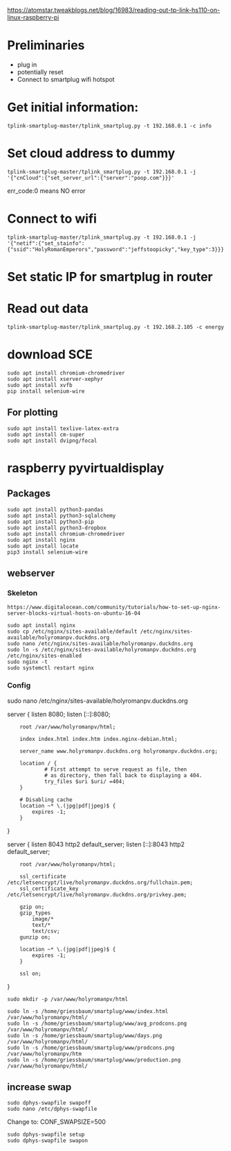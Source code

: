 https://atomstar.tweakblogs.net/blog/16983/reading-out-tp-link-hs110-on-linux-raspberry-pi

# Preliminaries
- plug in
- potentially reset
- Connect to smartplug wifi hotspot

# Get initial information:
    tplink-smartplug-master/tplink_smartplug.py -t 192.168.0.1 -c info

# Set cloud address to dummy
    tplink-smartplug-master/tplink_smartplug.py -t 192.168.0.1 -j '{"cnCloud":{"set_server_url":{"server":"poop.com"}}}'

err_code:0 means NO error

# Connect to wifi
    tplink-smartplug-master/tplink_smartplug.py -t 192.168.0.1 -j '{"netif":{"set_stainfo":{"ssid":"HolyRomanEmperors","password":"jeffstoopicky","key_type":3}}}'


# Set static IP for smartplug in router

# Read out data

    tplink-smartplug-master/tplink_smartplug.py -t 192.168.2.105 -c energy

    
    
# download SCE
    sudo apt install chromium-chromedriver
    sudo apt install xserver-xephyr
    sudo apt install xvfb
    pip install selenium-wire


    
## For plotting
    sudo apt install texlive-latex-extra
    sudo apt install cm-super
    sudo apt install dvipng/focal
    

# raspberry pyvirtualdisplay
## Packages
    sudo apt install python3-pandas 
    sudo apt install python3-sqlalchemy
    sudo apt install python3-pip
    sudo apt install python3-dropbox
    sudo apt install chromium-chromedriver
    sudo apt install nginx
    sudo apt install locate
    pip3 install selenium-wire
    
    
## webserver 

### Skeleton
    https://www.digitalocean.com/community/tutorials/how-to-set-up-nginx-server-blocks-virtual-hosts-on-ubuntu-16-04
    
    sudo apt install nginx
    sudo cp /etc/nginx/sites-available/default /etc/nginx/sites-available/holyromanpv.duckdns.org
    sudo nano /etc/nginx/sites-available/holyromanpv.duckdns.org
    sudo ln -s /etc/nginx/sites-available/holyromanpv.duckdns.org /etc/nginx/sites-enabled    
    sudo nginx -t
    sudo systemctl restart nginx
    
    
### Config 
sudo nano /etc/nginx/sites-available/holyromanpv.duckdns.org

server {
        listen 8080;
        listen [::]:8080;

        root /var/www/holyromanpv/html;

        index index.html index.htm index.nginx-debian.html;

        server_name www.holyromanpv.duckdns.org holyromanpv.duckdns.org;

        location / {    
                # First attempt to serve request as file, then
                # as directory, then fall back to displaying a 404.
                try_files $uri $uri/ =404;
        }

        # Disabling cache
        location ~* \.(jpg|pdf|jpeg)$ {
            expires -1;
        }
}


server {
        listen 8043 http2 default_server;
        listen [::]:8043 http2 default_server;

        root /var/www/holyromanpv/html;

        ssl_certificate /etc/letsencrypt/live/holyromanpv.duckdns.org/fullchain.pem;
        ssl_certificate_key /etc/letsencrypt/live/holyromanpv.duckdns.org/privkey.pem;

        gzip on;
        gzip_types
            image/*
            text/*
            text/csv;
        gunzip on;

        location ~* \.(jpg|pdf|jpeg)$ {
            expires -1;
        }

        ssl on;

}



    sudo mkdir -p /var/www/holyromanpv/html
    
    sudo ln -s /home/griessbaum/smartplug/www/index.html /var/www/holyromanpv/html/    
    sudo ln -s /home/griessbaum/smartplug/www/avg_prodcons.png /var/www/holyromanpv/html/
    sudo ln -s /home/griessbaum/smartplug/www/days.png /var/www/holyromanpv/html/
    sudo ln -s /home/griessbaum/smartplug/www/prodcons.png /var/www/holyromanpv/htm
    sudo ln -s /home/griessbaum/smartplug/www/production.png /var/www/holyromanpv/html/
    
    

## increase swap
    sudo dphys-swapfile swapoff
    sudo nano /etc/dphys-swapfile 
    
Change to: CONF_SWAPSIZE=500

    sudo dphys-swapfile setup
    sudo dphys-swapfile swapon
    

    
